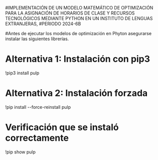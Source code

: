 #IMPLEMENTACIÓN DE UN MODELO MATEMÁTICO DE OPTIMIZACIÓN PARA LA ASIGNACIÓN DE HORARIOS DE CLASE Y RECURSOS TECNOLÓGICOS MEDIANTE PYTHON EN UN INSTITUTO DE LENGUAS EXTRANJERAS, #PERIODO 2024-6B

#Antes de ejecutar los modelos de optimización en Phyton asegurarse instalar las siguientes librerías.

# Alternativa 1: Instalación con pip3
!pip3 install pulp

# Alternativa 2: Instalación forzada
!pip install --force-reinstall pulp

# Verificación que se instaló correctamente
!pip show pulp

